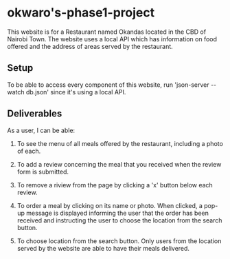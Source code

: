 # okwaro's-phase1-project

This website is for a Restaurant named Okandas located in the CBD of Nairobi Town. The website uses a local API which has information on food offered and the address of areas served by the restaurant.

## Setup

To be able to access every component of this website, run 'json-server --watch db.json' since it's using a local API.

## Deliverables

As a user, I can be able:

1. To see the menu of all meals offered by the restaurant, including a photo of each.

2. To add a review concerning the meal that you received when the review form is submitted.

3. To remove a riview from the page by clicking a 'x' button below each review.

4. To order a meal by clicking on its name or photo. When clicked, a pop-up message is displayed informing the user that the order has been received and instructing the user to choose the location from the search button.

5. To choose location from the search button. Only users from the location served by the website are able to have their meals delivered.
